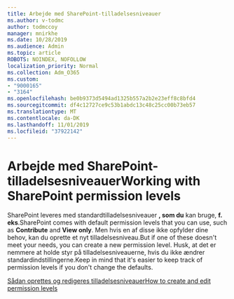 ```yaml
---
title: Arbejde med SharePoint-tilladelsesniveauer
ms.author: v-todmc
author: todmccoy
manager: mnirkhe
ms.date: 10/28/2019
ms.audience: Admin
ms.topic: article
ROBOTS: NOINDEX, NOFOLLOW
localization_priority: Normal
ms.collection: Adm_O365
ms.custom:
- "9000165"
- "3164"
ms.openlocfilehash: be0b9373d5494ad1325b557a2b2e23eff8c8bfd4
ms.sourcegitcommit: df4c12727ce9c53b1abdc13c48c25cc00b73eb57
ms.translationtype: MT
ms.contentlocale: da-DK
ms.lasthandoff: 11/01/2019
ms.locfileid: "37922142"
---
```

# <a name="working-with-sharepoint-permission-levels"></a><span data-ttu-id="d9a97-102">Arbejde med SharePoint-tilladelsesniveauer</span><span class="sxs-lookup"><span data-stu-id="d9a97-102">Working with SharePoint permission levels</span></span>

<span data-ttu-id="d9a97-103">SharePoint leveres med standardtilladelsesniveauer **, som du** kan bruge, **f. eks**.</span><span class="sxs-lookup"><span data-stu-id="d9a97-103">SharePoint comes with default permission levels that you can use, such as **Contribute** and **View only**.</span></span> <span data-ttu-id="d9a97-104">Men hvis en af disse ikke opfylder dine behov, kan du oprette et nyt tilladelsesniveau.</span><span class="sxs-lookup"><span data-stu-id="d9a97-104">But if one of these doesn't meet your needs, you can create a new permission level.</span></span> <span data-ttu-id="d9a97-105">Husk, at det er nemmere at holde styr på tilladelsesniveauerne, hvis du ikke ændrer standardindstillingerne.</span><span class="sxs-lookup"><span data-stu-id="d9a97-105">Keep in mind that it's easier to keep track of permission levels if you don't change the defaults.</span></span>

[<span data-ttu-id="d9a97-106">Sådan oprettes og redigeres tilladelsesniveauer</span><span class="sxs-lookup"><span data-stu-id="d9a97-106">How to create and edit permission levels</span></span>](https://docs.microsoft.com/sharepoint/how-to-create-and-edit-permission-levels)